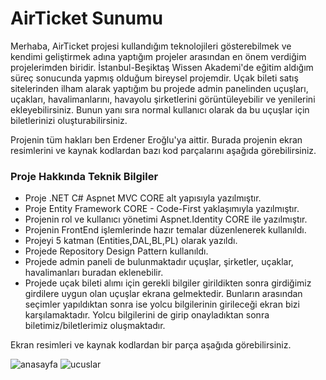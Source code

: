 # AirTicket Sunumu
Merhaba, AirTicket projesi kullandığım teknolojileri gösterebilmek ve kendimi geliştirmek adına yaptığım projeler arasından en önem verdiğim projelerimden biridir. 
İstanbul-Beşiktaş Wissen Akademi'de eğitim aldığım süreç sonucunda yapmış olduğum bireysel projemdir.
Uçak bileti satış sitelerinden ilham alarak yaptığım bu projede admin panelinden uçuşları, uçakları, havalimanlarını,  havayolu şirketlerini görüntüleyebilir ve yenilerini ekleyebilirsiniz. Bunun yanı sıra normal kullanıcı olarak da bu uçuşlar için biletlerinizi oluşturabilirsiniz.

Projenin tüm hakları ben Erdener Eroğlu'ya aittir. Burada projenin ekran resimlerini ve kaynak kodlardan bazı kod parçalarını aşağıda görebilirsiniz.



### Proje Hakkında Teknik Bilgiler

- Proje .NET C# Aspnet MVC CORE alt yapısıyla yazılmıştır.
- Proje Entity Framework CORE - Code-First yaklaşımıyla yazılmıştır.
- Projenin rol ve kullanıcı yönetimi Aspnet.Identity CORE ile yazılmıştır.
- Projenin FrontEnd işlemlerinde hazır temalar düzenlenerek kullanıldı.
- Projeyi 5 katman (Entities,DAL,BL,PL) olarak yazıldı.
- Projede Repository Design Pattern kullanıldı.
- Projede admin paneli de bulunmaktadır uçuşlar, şirketler, uçaklar, havalimanları buradan eklenebilir.
- Projede uçak bileti alımı için gerekli bilgiler girildikten sonra girdiğimiz girdilere uygun olan uçuşlar ekrana gelmektedir. Bunların arasından seçimler yapıldıktan sonra ise yolcu bilgilerinin girileceği ekran bizi karşılamaktadır. Yolcu bilgilerini de girip onayladıktan sonra biletimiz/biletlerimiz oluşmaktadır.

Ekran resimleri ve kaynak kodlardan bir parça aşağıda görebilirsiniz.

![anasayfa](https://github.com/Erdener-Eroglu/AirTicket/assets/113262359/0af9a744-4c85-4d73-9fbd-ea778c668025)
![ucuslar](https://github.com/Erdener-Eroglu/AirTicket/assets/113262359/6b2b1e14-b4bf-4b43-b2b7-f67a5719c323)

